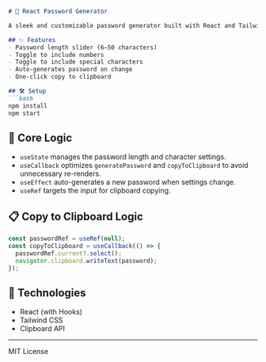 ```markdown
# 🔐 React Password Generator

A sleek and customizable password generator built with React and Tailwind CSS.

## ✨ Features
- Password length slider (6–50 characters)
- Toggle to include numbers
- Toggle to include special characters
- Auto-generates password on change
- One-click copy to clipboard

## 🛠️ Setup
```bash
npm install
npm start
```

## 🧠 Core Logic
- `useState` manages the password length and character settings.
- `useCallback` optimizes `generatePassword` and `copyToClipboard` to avoid unnecessary re-renders. 
- `useEffect` auto-generates a new password when settings change.
- `useRef` targets the input for clipboard copying.

## 📋 Copy to Clipboard Logic
```js
const passwordRef = useRef(null);
const copyToClipboard = useCallback(() => {
  passwordRef.current?.select();
  navigator.clipboard.writeText(password);
});
```

## 🧪 Technologies
- React (with Hooks)
- Tailwind CSS
- Clipboard API

---
MIT License
```
